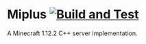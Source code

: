 # Miplus [![Build and Test](https://github.com/Dexutar/Miplus/actions/workflows/build.yml/badge.svg?branch=master)](https://github.com/Dexutar/Miplus/actions/workflows/build.yml)
A Minecraft 1.12.2 C++ server implementation.
